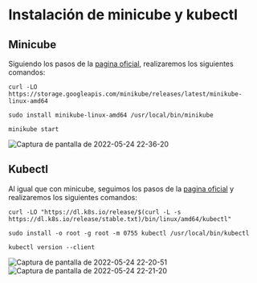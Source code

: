 # Instalación de minicube y kubectl

## Minicube
Siguiendo los pasos de la [pagina oficial](https://minikube.sigs.k8s.io/docs/start/), realizaremos los siguientes comandos:

```
curl -LO https://storage.googleapis.com/minikube/releases/latest/minikube-linux-amd64

sudo install minikube-linux-amd64 /usr/local/bin/minikube

minikube start
```

![Captura de pantalla de 2022-05-24 22-36-20](https://user-images.githubusercontent.com/91556405/170127533-07e5523c-a402-40e7-a384-1985a670256f.png)


## Kubectl
Al igual que con minicube, seguimos los pasos de la [pagina oficial](https://kubernetes.io/docs/tasks/tools/install-kubectl-linux/) y realizaremos los siguientes comandos:

```
curl -LO "https://dl.k8s.io/release/$(curl -L -s https://dl.k8s.io/release/stable.txt)/bin/linux/amd64/kubectl"

sudo install -o root -g root -m 0755 kubectl /usr/local/bin/kubectl

kubectl version --client
```

![Captura de pantalla de 2022-05-24 22-20-51](https://user-images.githubusercontent.com/91556405/170126017-cfb49eb3-f4f5-4f25-b79c-41a418bd6436.png)
![Captura de pantalla de 2022-05-24 22-21-20](https://user-images.githubusercontent.com/91556405/170126414-f8ac3b44-7adb-467a-a7bb-f2d835211b81.png)
